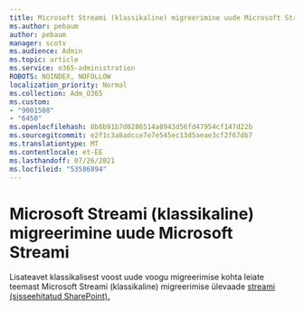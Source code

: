 ```yaml
---
title: Microsoft Streami (klassikaline) migreerimine uude Microsoft Streami
ms.author: pebaum
author: pebaum
manager: scotv
ms.audience: Admin
ms.topic: article
ms.service: o365-administration
ROBOTS: NOINDEX, NOFOLLOW
localization_priority: Normal
ms.collection: Adm_O365
ms.custom:
- "9001508"
- "6450"
ms.openlocfilehash: 8b8b91b7d0286514a8943d56fd47954cf147d22b
ms.sourcegitcommit: e2f1c3a8adcce7e7e545ec13d5aeae3cf2f67db7
ms.translationtype: MT
ms.contentlocale: et-EE
ms.lasthandoff: 07/26/2021
ms.locfileid: "53586894"
---
```

# <a name="migrate-from-microsoft-stream-classic-to-the-new-microsoft-stream"></a>Microsoft Streami (klassikaline) migreerimine uude Microsoft Streami

Lisateavet klassikalisest voost uude voogu migreerimise kohta leiate teemast Microsoft Streami (klassikaline) migreerimise ülevaade [streami (sisseehitatud SharePoint).](/stream/streamnew/stream-classic-to-new-migration-overview)